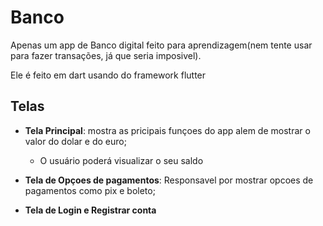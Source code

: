 # Banco
Apenas um app de Banco digital feito para aprendizagem(nem tente usar para fazer transações, já que seria imposivel).

Ele é feito em dart usando do framework flutter

## Telas

- **Tela Principal**: mostra as pricipais funçoes do app alem de mostrar o valor do dolar e do euro;
  - O usuário poderá visualizar o seu saldo

  
- **Tela de Opçoes de pagamentos**: Responsavel por mostrar opcoes de pagamentos como pix e boleto;

- **Tela de Login e Registrar conta** 

